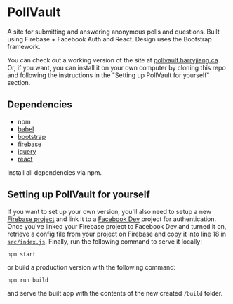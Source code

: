 # PollVault
A site for submitting and answering anonymous polls and questions. Built using Firebase + Facebook Auth and React. Design uses the Bootstrap framework.

You can check out a working version of the site at [pollvault.harryjiang.ca](http://pollvault.harryjiang.ca).
Or, if you want, you can install it on your own computer by cloning this repo and following the instructions in the "Setting up PollVault for yourself" section.

## Dependencies
* npm
* [babel](https://babeljs.io/)
* [bootstrap](http://getbootstrap.com/getting-started/)
* [firebase](https://firebase.google.com/docs/web/setup)
* [jquery](http://jquery.com/download/)
* [react](https://github.com/facebookincubator/create-react-app#create-react-app-)

Install all dependencies via npm.

## Setting up PollVault for yourself
If you want to set up your own version, you'll also need to setup a new [Firebase project](http://firebase.google.com) and link it to a [Facebook Dev](http://developers.facebook.com) project for authentication. Once you've linked your Firebase project to Facebook Dev and turned it on, retrieve a config file from your project on Firebase and copy it into line 18 in [`src/index.js`](https://github.com/svltaf/pollvault/blob/master/src/index.js).
Finally, run the following command to serve it locally:
```
npm start
```
or build a production version with the following command:
```
npm run build
```
and serve the built app with the contents of the new created `/build` folder.

